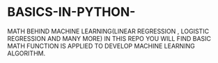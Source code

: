 # BASICS-IN-PYTHON-
MATH BEHIND MACHINE LEARNING(LINEAR REGRESSION , LOGISTIC REGRESSION AND MANY MORE)
IN THIS REPO YOU WILL FIND BASIC MATH FUNCTION IS APPLIED  TO DEVELOP MACHINE LEARNING ALGORITHM.
